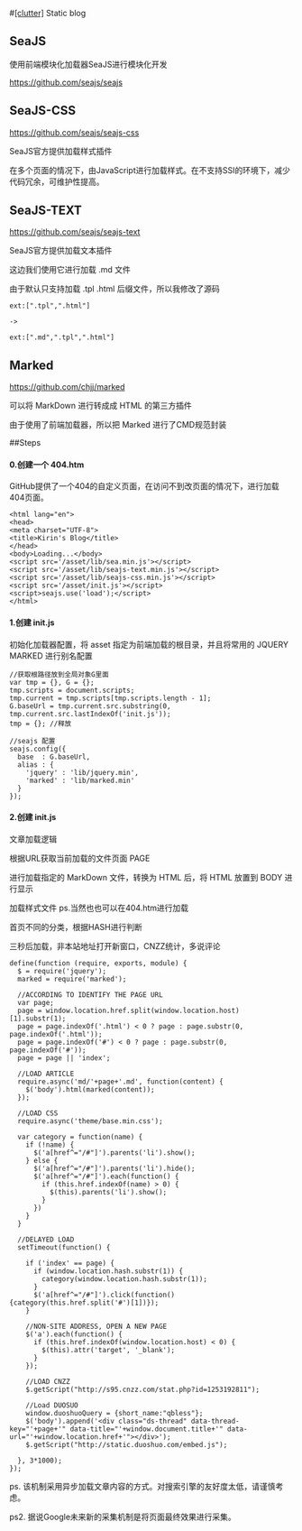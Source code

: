 #[[clutter]](/#clutter) Static blog

## SeaJS

使用前端模块化加载器SeaJS进行模块化开发

https://github.com/seajs/seajs

## SeaJS-CSS

https://github.com/seajs/seajs-css

SeaJS官方提供加载样式插件

在多个页面的情况下，由JavaScript进行加载样式。在不支持SSI的环境下，减少代码冗余，可维护性提高。

## SeaJS-TEXT

https://github.com/seajs/seajs-text

SeaJS官方提供加载文本插件

这边我们使用它进行加载 .md 文件

由于默认只支持加载 .tpl .html 后缀文件，所以我修改了源码

```
ext:[".tpl",".html"]

->

ext:[".md",".tpl",".html"]
```

## Marked

https://github.com/chjj/marked

可以将 MarkDown 进行转成成 HTML 的第三方插件

由于使用了前端加载器，所以把 Marked 进行了CMD规范封装

##Steps

#### 0.创建一个 404.htm

GitHub提供了一个404的自定义页面，在访问不到改页面的情况下，进行加载404页面。
```
<html lang="en">
<head>
<meta charset="UTF-8">
<title>Kirin's Blog</title>
</head>
<body>Loading...</body>
<script src='/asset/lib/sea.min.js'></script>
<script src='/asset/lib/seajs-text.min.js'></script>
<script src='/asset/lib/seajs-css.min.js'></script>
<script src='/asset/init.js'></script>
<script>seajs.use('load');</script>
</html>
```

#### 1.创建 init.js

初始化加载器配置，将 asset 指定为前端加载的根目录，并且将常用的 JQUERY MARKED 进行别名配置
```
//获取根路径放到全局对象G里面
var tmp = {}, G = {};
tmp.scripts = document.scripts;
tmp.current = tmp.scripts[tmp.scripts.length - 1];
G.baseUrl = tmp.current.src.substring(0, tmp.current.src.lastIndexOf('init.js'));
tmp = {}; //释放

//seajs 配置
seajs.config({
  base  : G.baseUrl,
  alias : {
    'jquery' : 'lib/jquery.min',
    'marked' : 'lib/marked.min'
  }
});
```

#### 2.创建 init.js

文章加载逻辑

根据URL获取当前加载的文件页面 PAGE

进行加载指定的 MarkDown 文件，转换为 HTML 后，将 HTML 放置到 BODY 进行显示

加载样式文件 ps.当然也也可以在404.htm进行加载

首页不同的分类，根据HASH进行判断

三秒后加载，非本站地址打开新窗口，CNZZ统计，多说评论
```
define(function (require, exports, module) {
  $ = require('jquery');
  marked = require('marked');

  //ACCORDING TO IDENTIFY THE PAGE URL
  var page;
  page = window.location.href.split(window.location.host)[1].substr(1);
  page = page.indexOf('.html') < 0 ? page : page.substr(0, page.indexOf('.html'));
  page = page.indexOf('#') < 0 ? page : page.substr(0, page.indexOf('#'));
  page = page || 'index';

  //LOAD ARTICLE
  require.async('md/'+page+'.md', function(content) {
    $('body').html(marked(content));
  });

  //LOAD CSS
  require.async('theme/base.min.css');
  
  var category = function(name) {
    if (!name) {
      $('a[href^="/#"]').parents('li').show();
    } else {
      $('a[href^="/#"]').parents('li').hide();
      $('a[href^="/#"]').each(function() {
        if (this.href.indexOf(name) > 0) {
          $(this).parents('li').show();
        }
      })
    }
  }
  
  //DELAYED LOAD
  setTimeout(function() {

    if ('index' == page) {
      if (window.location.hash.substr(1)) {
        category(window.location.hash.substr(1));
      }
      $('a[href^="/#"]').click(function(){category(this.href.split('#')[1])});
    }
    
    //NON-SITE ADDRESS, OPEN A NEW PAGE
    $('a').each(function() {
      if (this.href.indexOf(window.location.host) < 0) {
        $(this).attr('target', '_blank');
      }
    });

    //LOAD CNZZ
    $.getScript("http://s95.cnzz.com/stat.php?id=1253192811");

    //Load DUOSUO
    window.duoshuoQuery = {short_name:"qbless"};
    $('body').append('<div class="ds-thread" data-thread-key="'+page+'" data-title="'+window.document.title+'" data-url="'+window.location.href+'"></div>');
    $.getScript("http://static.duoshuo.com/embed.js");

  }, 3*1000);
});

```

ps. 该机制采用异步加载文章内容的方式。对搜索引擎的友好度太低，请谨慎考虑。

ps2. 据说Google未来新的采集机制是将页面最终效果进行采集。
